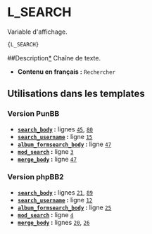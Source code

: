 # L_SEARCH


Variable d'affichage.

```html
{L_SEARCH}
```

##Description[*](https://fa-tvars.appspot.com/var/L_SEARCH)
Chaîne de texte.

* __Contenu en français :__ `Rechercher`

## Utilisations dans les templates

### Version PunBB
* __[`search_body`](../tpl/var/punbb/search_body.md#readme) :__ lignes [`45`](../tpl/src/punbb/search_body.tpl#L45), [`80`](../tpl/src/punbb/search_body.tpl#L80)
* __[`search_username`](../tpl/var/punbb/search_username.md#readme) :__ ligne [`15`](../tpl/src/punbb/search_username.tpl#L15)
* __[`album_formsearch_body`](../tpl/var/punbb/album_formsearch_body.md#readme) :__ ligne [`47`](../tpl/src/punbb/album_formsearch_body.tpl#L47)
* __[`mod_search`](../tpl/var/punbb/mod_search.md#readme) :__ ligne [`3`](../tpl/src/punbb/mod_search.tpl#L3)
* __[`merge_body`](../tpl/var/punbb/merge_body.md#readme) :__ ligne [`47`](../tpl/src/punbb/merge_body.tpl#L47)

### Version phpBB2
* __[`search_body`](../tpl/var/subsilver/search_body.md#readme) :__ lignes [`21`](../tpl/src/subsilver/search_body.tpl#L21), [`89`](../tpl/src/subsilver/search_body.tpl#L89)
* __[`search_username`](../tpl/var/subsilver/search_username.md#readme) :__ ligne [`12`](../tpl/src/subsilver/search_username.tpl#L12)
* __[`album_formsearch_body`](../tpl/var/subsilver/album_formsearch_body.md#readme) :__ ligne [`25`](../tpl/src/subsilver/album_formsearch_body.tpl#L25)
* __[`mod_search`](../tpl/var/subsilver/mod_search.md#readme) :__ ligne [`4`](../tpl/src/subsilver/mod_search.tpl#L4)
* __[`merge_body`](../tpl/var/subsilver/merge_body.md#readme) :__ lignes [`20`](../tpl/src/subsilver/merge_body.tpl#L20), [`26`](../tpl/src/subsilver/merge_body.tpl#L26)